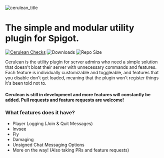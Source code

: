 ![cerulean_title](https://user-images.githubusercontent.com/56521463/178836056-e0d396a7-de72-4c14-b856-66587aba2e47.png)
# The simple and modular utility plugin for Spigot.
[![Cerulean Checks](https://img.shields.io/github/workflow/status/Blueysh/Cerulean/Cerulean%20Checks?label=Cerulean%20Builds)](https://github.com/itstotallyjan/Cerulean/actions/workflows/maven.yml)
![Downloads](https://img.shields.io/github/downloads/itstotallyjan/Cerulean/total?label=Downloads&style=flat)
![Repo Size](https://img.shields.io/github/repo-size/itstotallyjan/Cerulean?label=Repo%20Size)

Cerulean is the utility plugin for server admins who need a simple solution that doesn't bloat their server with unnecessary commands and features. Each feature is individually customizable and toggleable, and features that you disable don't get loaded, meaning that the plugin won't register things it's been told not to.

#### Cerulean is still in development and more features will constantly be added. Pull requests and feature requests are welcome!

### What features does it have?
- Player Logging (Join & Quit Messages)
- Invsee
- Fly
- Damaging
- Unsigned Chat Messaging Options
- More on the way! (Also taking PRs and feature requests)
